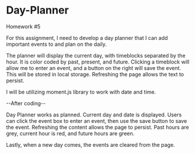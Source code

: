 # Day-Planner
Homework #5

For this assignment, I need to develop a day planner that I can add important events to and plan on the daily.

The planner will display the current day, with timeblocks separated by the hour. It is color coded by past, present, and future. Clicking a timeblock will allow me to enter an event, and a button on the right will save the event. This will be stored in local storage. Refreshing the page allows the text to persist.

I will be utilizing moment.js library to work with date and time.

--After coding--

Day Planner works as planned. Current day and date is displayed. Users can click the event box to enter an event, then use the save button to save the event. Refreshing the content allows the page to persist. Past hours are grey, current hour is red, and future hours are green.

Lastly, when a new day comes, the events are cleared from the page.